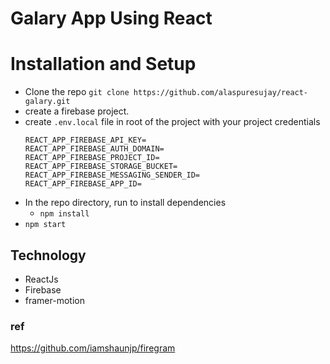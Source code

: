 # Galary App Using React

# Installation and Setup

- Clone the repo `git clone https://github.com/alaspuresujay/react-galary.git`
- create a firebase project.
- create `.env.local` file in root of the project with your project credentials
  ```language
  REACT_APP_FIREBASE_API_KEY=
  REACT_APP_FIREBASE_AUTH_DOMAIN=
  REACT_APP_FIREBASE_PROJECT_ID=
  REACT_APP_FIREBASE_STORAGE_BUCKET=
  REACT_APP_FIREBASE_MESSAGING_SENDER_ID=
  REACT_APP_FIREBASE_APP_ID=
  ```
- In the repo directory, run to install dependencies
  - `npm install`
- `npm start`

## Technology

- ReactJs
- Firebase
- framer-motion

### ref

https://github.com/iamshaunjp/firegram
